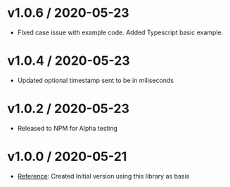 
v1.0.6 / 2020-05-23
==========================

  * Fixed case issue with example code. Added Typescript basic example.

v1.0.4 / 2020-05-23
==========================

  * Updated optional timestamp sent to be in miliseconds

v1.0.2 / 2020-05-23
==========================

  * Released to NPM for Alpha testing


v1.0.0 / 2020-05-21
==========================

  * [Reference](https://github.com/segmentio/analytics-node/): Created Initial version using this library as basis
